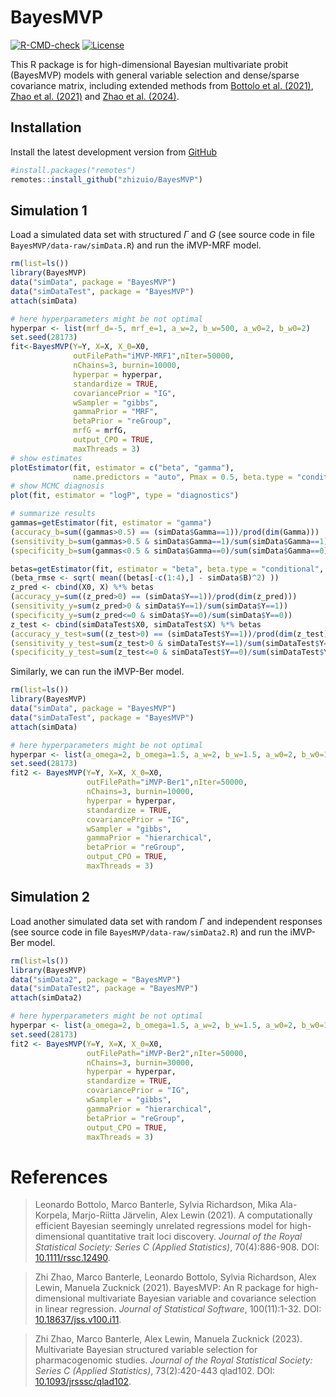 # BayesMVP

<!-- badges: start --

[![CRAN](http://www.r-pkg.org/badges/version/BayesMVP)](https://cran.r-project.org/package=BayesMVP)
[![r-universe](https://zhizuio.r-universe.dev/badges/BayesMVP)](https://zhizuio.r-universe.dev/BayesMVP)
[![DOI](https://img.shields.io/badge/doi-10.32614%2FCRAN.package.BayesMVP-brightgreen)](https://doi.org/10.32614/CRAN.package.BayesMVP)

-- badges: end -->

[![R-CMD-check](https://github.com/zhizuio/BayesMVP/workflows/R-CMD-check/badge.svg)](https://github.com/zhizuio/BayesMVP/actions)
[![License](https://img.shields.io/badge/License-MIT-green.svg)](https://opensource.org/licenses/MIT)


This R package is for high-dimensional Bayesian multivariate probit (BayesMVP) models with general variable selection and dense/sparse covariance matrix, including extended methods from [Bottolo et al. (2021)](https://doi.org/10.1111/rssc.12490), [Zhao et al. (2021)](https://doi.org/10.18637/jss.v100.i11) and [Zhao et al. (2024)](https://doi.org/10.1093/jrsssc/qlad102). 

## Installation

Install the latest development version from [GitHub](https://github.com/zhizuio/BayesMVP)

```r
#install.packages("remotes")
remotes::install_github("zhizuio/BayesMVP")
```

## Simulation 1

Load a simulated data set with structured $\Gamma$ and $G$ (see source code in file `BayesMVP/data-raw/simData.R`) and run the iMVP-MRF model. 

```r
rm(list=ls())
library(BayesMVP)
data("simData", package = "BayesMVP")
data("simDataTest", package = "BayesMVP")
attach(simData)

# here hyperparameters might be not optimal
hyperpar <- list(mrf_d=-5, mrf_e=1, a_w=2, b_w=500, a_w0=2, b_w0=2) 
set.seed(28173)
fit<-BayesMVP(Y=Y, X=X, X_0=X0,
              outFilePath="iMVP-MRF1",nIter=50000,
              nChains=3, burnin=10000,
              hyperpar = hyperpar,
              standardize = TRUE,
              covariancePrior = "IG",
              wSampler = "gibbs",
              gammaPrior = "MRF",
              betaPrior = "reGroup",
              mrfG = mrfG,
              output_CPO = TRUE,
              maxThreads = 3)
# show estimates
plotEstimator(fit, estimator = c("beta", "gamma"), 
              name.predictors = "auto", Pmax = 0.5, beta.type = "conditional")
# show MCMC diagnosis
plot(fit, estimator = "logP", type = "diagnostics")

# summarize results
gammas=getEstimator(fit, estimator = "gamma")
(accuracy_b=sum((gammas>0.5) == (simData$Gamma==1))/prod(dim(Gamma)))
(sensitivity_b=sum(gammas>0.5 & simData$Gamma==1)/sum(simData$Gamma==1))
(specificity_b=sum(gammas<0.5 & simData$Gamma==0)/sum(simData$Gamma==0))

betas=getEstimator(fit, estimator = "beta", beta.type = "conditional", Pmax = 0.5)
(beta_rmse <- sqrt( mean((betas[-c(1:4),] - simData$B)^2) ))
z_pred <- cbind(X0, X) %*% betas
(accuracy_y=sum((z_pred>0) == (simData$Y==1))/prod(dim(z_pred)))
(sensitivity_y=sum(z_pred>0 & simData$Y==1)/sum(simData$Y==1))
(specificity_y=sum(z_pred<=0 & simData$Y==0)/sum(simData$Y==0))
z_test <- cbind(simDataTest$X0, simDataTest$X) %*% betas
(accuracy_y_test=sum((z_test>0) == (simDataTest$Y==1))/prod(dim(z_test)))
(sensitivity_y_test=sum(z_test>0 & simDataTest$Y==1)/sum(simDataTest$Y==1))
(specificity_y_test=sum(z_test<=0 & simDataTest$Y==0)/sum(simDataTest$Y==0))
```

Similarly, we can run the iMVP-Ber model.

```r
rm(list=ls())
library(BayesMVP)
data("simData", package = "BayesMVP")
data("simDataTest", package = "BayesMVP")
attach(simData)

# here hyperparameters might be not optimal
hyperpar <- list(a_omega=2, b_omega=1.5, a_w=2, b_w=1.5, a_w0=2, b_w0=1.5)
set.seed(28173)
fit2 <- BayesMVP(Y=Y, X=X, X_0=X0,
                 outFilePath="iMVP-Ber1",nIter=50000,
                 nChains=3, burnin=10000,
                 hyperpar = hyperpar,
                 standardize = TRUE,
                 covariancePrior = "IG",
                 wSampler = "gibbs",
                 gammaPrior = "hierarchical",
                 betaPrior = "reGroup",
                 output_CPO = TRUE,
                 maxThreads = 3)
```

## Simulation 2

Load another simulated data set with random $\Gamma$ and independent responses (see source code in file `BayesMVP/data-raw/simData2.R`) and run the iMVP-Ber model. 

```r
rm(list=ls())
library(BayesMVP)
data("simData2", package = "BayesMVP")
data("simDataTest2", package = "BayesMVP")
attach(simData2)

# here hyperparameters might be not optimal
hyperpar <- list(a_omega=2, b_omega=1.5, a_w=2, b_w=1.5, a_w0=2, b_w0=1.5)
set.seed(28173)
fit2 <- BayesMVP(Y=Y, X=X, X_0=X0,
                 outFilePath="iMVP-Ber2",nIter=50000,
                 nChains=3, burnin=30000,
                 hyperpar = hyperpar,
                 standardize = TRUE,
                 covariancePrior = "IG",
                 wSampler = "gibbs",
                 gammaPrior = "hierarchical",
                 betaPrior = "reGroup",
                 output_CPO = TRUE,
                 maxThreads = 3)
```


# References

> Leonardo Bottolo, Marco Banterle, Sylvia Richardson, Mika Ala-Korpela, Marjo-Riitta Järvelin, Alex Lewin (2021).
> A computationally efficient Bayesian seemingly unrelated regressions model for high-dimensional quantitative trait loci discovery.
> _Journal of the Royal Statistical Society: Series C (Applied Statistics)_, 70(4):886-908. DOI: [10.1111/rssc.12490](https://doi.org/10.1111/rssc.12490).

> Zhi Zhao, Marco Banterle, Leonardo Bottolo, Sylvia Richardson, Alex Lewin, Manuela Zucknick (2021).
> BayesMVP: An R package for high-dimensional multivariate Bayesian variable and covariance selection in linear regression.
> _Journal of Statistical Software_, 100(11):1-32. DOI: [10.18637/jss.v100.i11](https://doi.org/10.18637/jss.v100.i11).

> Zhi Zhao, Marco Banterle, Alex Lewin, Manuela Zucknick (2023).
> Multivariate Bayesian structured variable selection for pharmacogenomic studies.
> _Journal of the Royal Statistical Society: Series C (Applied Statistics)_, 73(2):420-443 qlad102. DOI: [10.1093/jrsssc/qlad102](https://doi.org/10.1093/jrsssc/qlad102).
